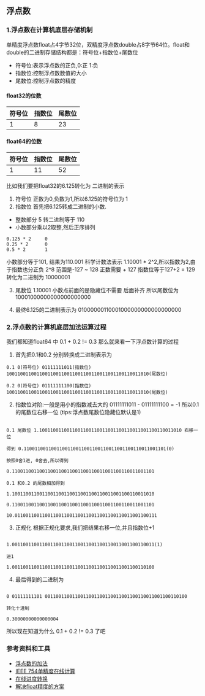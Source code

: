 ## 浮点数

### 1.浮点数在计算机底层存储机制

单精度浮点数float占4字节32位，双精度浮点数double占8字节64位。float和double的二进制存储结构都是：符号位+指数位+尾数位

+ 符号位:表示浮点数的正负,0:正 1:负
+ 指数位:控制浮点数数值的大小
+ 尾数位:控制浮点数的精度

#### float32的位数
| 符号位  | 指数位  | 尾数位  |
| ------------ | ------------ | ------------ |
|  1 | 8  |  23 |

#### float64的位数

| 符号位  | 指数位  | 尾数位  |
| ------------ | ------------ | ------------ |
|  1 | 11 |  52 |

比如我们要把float32的6.125转化为 二进制的表示

1. 符号位 正数为0,负数为1,所以6.125的符号位为 1
2. 指数位 首先把6.125转成二进制的小数.
+ 整数部分 5 转二进制等于 110
+ 小数部分乘以2取整,然后正序排列

```
0.125 * 2     0
0.25 * 2      0
0.5 * 2       1
```
小数部分等于101, 结果为110.001 科学计数法表示 1.10001 * 2^2,所以指数为2,由于指数也分正负 2^8 范围是-127 ~ 128 正数需要 + 127 指数位等于127+2 = 129 转化为二进制为 10000001

3. 尾数位 1.10001 小数点前面的是隐藏位不需要 后面补齐 所以尾数位为 10001000000000000000000

4. 最终6.125的二进制表示为 01000000110001000000000000000000

### 2.浮点数的计算机底层加法运算过程

我们都知道float64 中 0.1 + 0.2 != 0.3 那么就来看一下浮点数计算的过程

1. 首先把0.1和0.2 分别转换成二进制表示为

```
0.1 0(符号位) 01111111011(指数位) 1001100110011001100110011001100110011001100110011010(尾数位)

0.2 0(符号位) 01111111100(指数位) 1001100110011001100110011001100110011001100110011010(尾数位)
```

2. 指数位对阶:一般是用小的指数减去大的 01111111011 - 01111111100 = -1 所以0.1 的尾数位右移一位 (tips:浮点数尾数位隐藏位默认是1)

```

0.1 尾数位 1.1001100110011001100110011001100110011001100110011010 右移一位

得到 0.1100110011001100110011001100110011001100110011001101(0)

按照0舍1进, 0舍去,所以得到

0.1100110011001100110011001100110011001100110011001101

0.1 和0.2 的尾数相加得到

1.1001100110011001100110011001100110011001100110011010

0.1100110011001100110011001100110011001100110011001101

10.0110011001100110011001100110011001100110011001100111

```

3. 正规化 根据正规化要求,我们把结果右移一位,并且指数位+1

```

1.0011001100110011001100110011001100110011001100110011(1)

进1

1.0011001100110011001100110011001100110011001100110100

```

4. 最后得到的二进制为

```

0 01111111101 0011001100110011001100110011001100110011001100110100

转化十进制

0.30000000000000004

```

所以现在知道为什么 0.1 + 0.2 != 0.3 了吧

### 参考资料和工具
+ [浮点数的加法](https://blog.csdn.net/m0_37972557/article/details/84594879)
+ [IEEE 754单精度在线计算](http://www.styb.cn/cms/ieee_754.php)
+ [在线进度转换](https://tool.lu/hexconvert/)
+ [解决float精度的方案](https://draveness.me/whys-the-design-decimal-and-rational/)